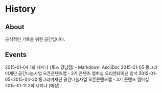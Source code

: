 History
=======

About
-----
공식적인 기록을 위한 공간입니다.

Events
------
2015-01-04 1회 세미나 (토즈 강남점) - Markdown, AsciiDoc
2015-01-05 동그라미재단 공간나눔사업 오픈콘텐츠랩 - 3기 콘텐츠 멤버십 오리엔테이션 참석
2015-01-05~2015-04-30 동그라미재단 공간나눔사업 오픈콘텐츠랩 - 3기 콘텐츠 멤버십
2015-01-11 2회 세미나 (예정)
